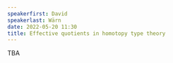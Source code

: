 ```yaml
---
speakerfirst: David
speakerlast: Wärn
date: 2022-05-20 11:30
title: Effective quotients in homotopy type theory
---
```


TBA
